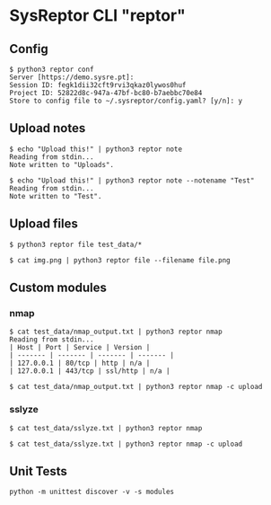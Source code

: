 # SysReptor CLI "reptor"
## Config
```
$ python3 reptor conf
Server [https://demo.sysre.pt]:
Session ID: fegk1dii32cft9rvi3qkaz0lywos0huf
Project ID: 52822d8c-947a-47bf-bc80-b7aebbc70e84
Store to config file to ~/.sysreptor/config.yaml? [y/n]: y
```

## Upload notes
```
$ echo "Upload this!" | python3 reptor note
Reading from stdin...
Note written to "Uploads".
```

```
$ echo "Upload this!" | python3 reptor note --notename "Test"
Reading from stdin...
Note written to "Test".
```

## Upload files
```
$ python3 reptor file test_data/*
```

```
$ cat img.png | python3 reptor file --filename file.png
```

## Custom modules
### nmap

```
$ cat test_data/nmap_output.txt | python3 reptor nmap
Reading from stdin...
| Host | Port | Service | Version |
| ------- | ------- | ------- | ------- |
| 127.0.0.1 | 80/tcp | http | n/a |
| 127.0.0.1 | 443/tcp | ssl/http | n/a |
```

```
$ cat test_data/nmap_output.txt | python3 reptor nmap -c upload
```

### sslyze
```
$ cat test_data/sslyze.txt | python3 reptor nmap
```

```
$ cat test_data/sslyze.txt | python3 reptor nmap -c upload
```

## Unit Tests

```
python -m unittest discover -v -s modules
```